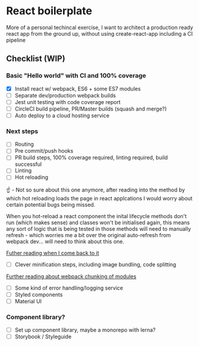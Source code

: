 # React boilerplate

More of a personal techincal exercise, I want to architect a production ready react app from the ground up, without using create-react-app including a CI pipeline 

## Checklist (WIP)

### Basic "Hello world" with CI and 100% coverage
- [x] Install react w/ webpack, ES6 + some ES7 modules
- [ ] Separate dev/production webpack builds
- [ ] Jest unit testing with code coverage report
- [ ] CircleCI build pipeline, PR/Master builds (squash and merge?)
- [ ] Auto deploy to a cloud hosting service

### Next steps
- [ ] Routing
- [ ] Pre commit/push hooks
- [ ] PR build steps, 100% coverage required, linting required, build successful
- [ ] Linting
- [ ] Hot reloading

:point_up: - Not so sure about this one anymore, after reading into the method by which hot reloading loads the page in react applcations I would worry about certain potential bugs being missed. 

When you hot-reload a react component the inital lifecycle methods don't run (which makes sense) and classes won't be initialised again, this means any sort of logic that is being tested in those methods will need to manually refresh - which worries me a bit over the original auto-refresh from webpack dev... will need to think about this one.

[Futher reading when I come back to it](https://webpack.js.org/guides/hot-module-replacement/)

- [ ] Clever minification steps, including image bundling, code splitting

[Further reading about webpack chunking of modules](https://webpack.js.org/guides/caching/)

- [ ] Some kind of error handling/logging service
- [ ] Styled components
- [ ] Material UI

### Component library?
- [ ] Set up component library, maybe a monorepo with lerna?
- [ ] Storybook / Styleguide
